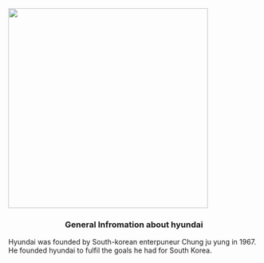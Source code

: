 <!DOCTYPE html>
<html>
<body>

<image src="hyundai.jpg" width="400" height="400" />


<h3 align="center"> General Infromation about hyundai </h3>
<p align="left"> Hyundai was founded by  South-korean enterpuneur Chung ju yung in 1967. He founded hyundai to fulfil the goals he had for South Korea.</p>
